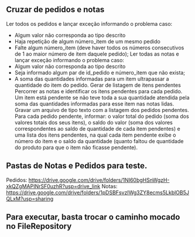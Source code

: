 ## Cruzar de pedidos e notas

Ler todos os pedidos e lançar exceção informando o problema caso:
- Algum valor não corresponda ao tipo descrito
- Haja repetição de algum número_item de um mesmo pedido
- Falte algum número_item (deve haver todos os números consecutivos de 1 ao maior
número de item daquele pedido);
Ler todas as notas e lançar exceção informando o problema caso:
- Algum valor não corresponda ao tipo descrito
- Seja informado algum par de id_pedido e número_item que não exista;
- A soma das quantidades informadas para um item ultrapassar a quantidade do item
do pedido.
Gerar de listagem de itens pendentes
Percorrer as notas e identificar os itens pendentes para cada pedido. Um item está
pendente se não teve toda a sua quantidade atendida pela soma das quantidades
informadas para esse item nas notas lidas.
Gravar um arquivo de tipo texto com a listagem dos pedidos pendentes. Para cada pedido
pendente, informar: o valor total do pedido (soma dos valores totais dos seus itens), o saldo
do valor (soma dos valores correspondentes ao saldo de quantidade de cada item
pendentes) e uma lista dos itens pendentes, na qual cada item pendente exibe o número do
item e o saldo da quantidade (quanto faltou de quantidade do produto para que o item não
ficasse pendente).

## Pastas de Notas e Pedidos para teste.

Pedidos: https://drive.google.com/drive/folders/1NI60bgHSnWgzH-xkQZgMAPINrSF0uzhR?usp=drive_link
Notas: https://drive.google.com/drive/folders/1pDSBFsvzIWg3ZY8ecms5LkblOB5JQLxM?usp=sharing

## Para executar, basta trocar o caminho mocado no FileRepository






